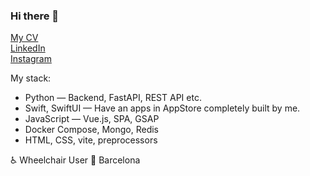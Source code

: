 ### Hi there 👾

[My CV](https://ress.ws/cv)  
[LinkedIn](https://www.linkedin.com/in/alexantipov/)  
[Instagram](https://www.instagram.com/r_ss/)

My stack:
- Python — Backend, FastAPI, REST API etc.
- Swift, SwiftUI — Have an apps in AppStore completely built by me.
- JavaScript — Vue.js, SPA, GSAP
- Docker Compose, Mongo, Redis
- HTML, CSS, vite, preprocessors

♿️ Wheelchair User
📍 Barcelona


